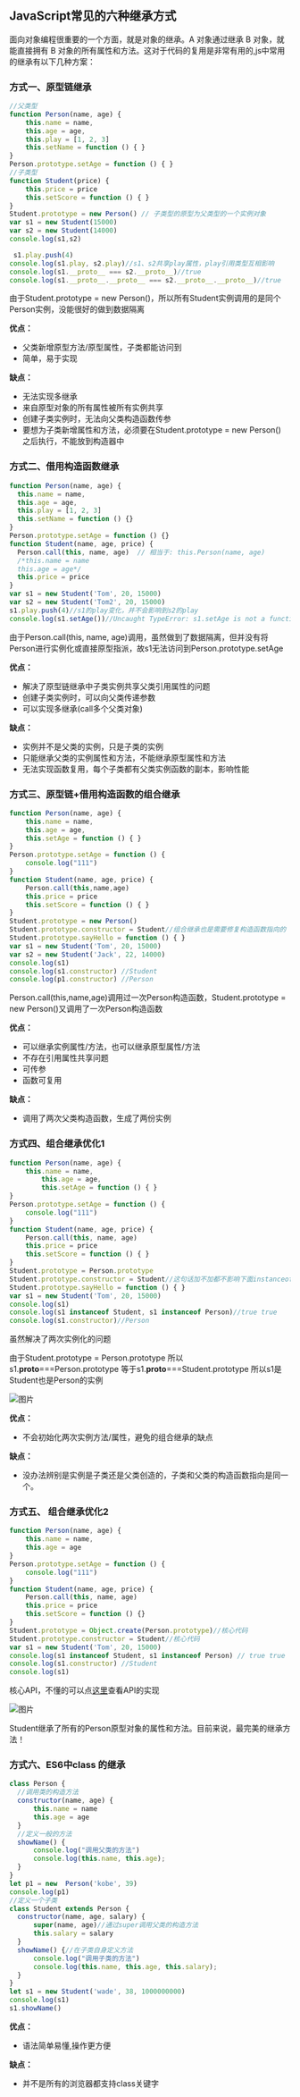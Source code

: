 ## JavaScript常见的六种继承方式

面向对象编程很重要的一个方面，就是对象的继承。A 对象通过继承 B 对象，就能直接拥有 B 对象的所有属性和方法。这对于代码的复用是非常有用的,js中常用的继承有以下几种方案：

### 方式一、原型链继承

```js
//父类型
function Person(name, age) {
    this.name = name,
    this.age = age,
    this.play = [1, 2, 3]
    this.setName = function () { }
}
Person.prototype.setAge = function () { }
//子类型
function Student(price) {
    this.price = price
    this.setScore = function () { }
}
Student.prototype = new Person() // 子类型的原型为父类型的一个实例对象
var s1 = new Student(15000)
var s2 = new Student(14000)
console.log(s1,s2)

 s1.play.push(4)
console.log(s1.play, s2.play)//s1、s2共享play属性，play引用类型互相影响
console.log(s1.__proto__ === s2.__proto__)//true
console.log(s1.__proto__.__proto__ === s2.__proto__.__proto__)//true
```

由于Student.prototype = new Person()，所以所有Student实例调用的是同个Person实例，没能很好的做到数据隔离

**优点：**

* 父类新增原型方法/原型属性，子类都能访问到
* 简单，易于实现

**缺点：**

* 无法实现多继承
* 来自原型对象的所有属性被所有实例共享
* 创建子类实例时，无法向父类构造函数传参
* 要想为子类新增属性和方法，必须要在Student.prototype = new Person() 之后执行，不能放到构造器中

### 方式二、借用构造函数继承

```js
function Person(name, age) {
  this.name = name,
  this.age = age,
  this.play = [1, 2, 3]
  this.setName = function () {}
}
Person.prototype.setAge = function () {}
function Student(name, age, price) {
  Person.call(this, name, age)  // 相当于: this.Person(name, age)
  /*this.name = name
  this.age = age*/
  this.price = price
}
var s1 = new Student('Tom', 20, 15000)
var s2 = new Student('Tom2', 20, 15000)
s1.play.push(4)//s1的play变化，并不会影响到s2的play
console.log(s1.setAge())//Uncaught TypeError: s1.setAge is not a function
```

由于Person.call(this, name, age)调用，虽然做到了数据隔离，但并没有将Person进行实例化或直接原型指派，故s1无法访问到Person.prototype.setAge

**优点：**

* 解决了原型链继承中子类实例共享父类引用属性的问题
* 创建子类实例时，可以向父类传递参数
* 可以实现多继承(call多个父类对象)

**缺点：**

* 实例并不是父类的实例，只是子类的实例
* 只能继承父类的实例属性和方法，不能继承原型属性和方法
* 无法实现函数复用，每个子类都有父类实例函数的副本，影响性能

### 方式三、原型链+借用构造函数的组合继承

```js
function Person(name, age) {
    this.name = name,
    this.age = age,
    this.setAge = function () { }
}
Person.prototype.setAge = function () {
    console.log("111")
}
function Student(name, age, price) {
    Person.call(this,name,age)
    this.price = price
    this.setScore = function () { }
}
Student.prototype = new Person()
Student.prototype.constructor = Student//组合继承也是需要修复构造函数指向的
Student.prototype.sayHello = function () { }
var s1 = new Student('Tom', 20, 15000)
var s2 = new Student('Jack', 22, 14000)
console.log(s1)
console.log(s1.constructor) //Student
console.log(p1.constructor) //Person
```
Person.call(this,name,age)调用过一次Person构造函数，Student.prototype = new Person()又调用了一次Person构造函数

**优点：**

* 可以继承实例属性/方法，也可以继承原型属性/方法
* 不存在引用属性共享问题
* 可传参
* 函数可复用

**缺点：**

* 调用了两次父类构造函数，生成了两份实例

### 方式四、组合继承优化1

```js
function Person(name, age) {
    this.name = name,
        this.age = age,
        this.setAge = function () { }
}
Person.prototype.setAge = function () {
    console.log("111")
}
function Student(name, age, price) {
    Person.call(this, name, age)
    this.price = price
    this.setScore = function () { }
}
Student.prototype = Person.prototype
Student.prototype.constructor = Student//这句话加不加都不影响下面instanceof结果
Student.prototype.sayHello = function () { }
var s1 = new Student('Tom', 20, 15000)
console.log(s1)
console.log(s1 instanceof Student, s1 instanceof Person)//true true
console.log(s1.constructor)//Person
```
虽然解决了两次实例化的问题

由于Student.prototype = Person.prototype 
所以s1.__proto__===Person.prototype
等于s1.__proto__===Student.prototype
所以s1是Student也是Person的实例

![图片](../../asset/js/extend1.jpg)

**优点：**

* 不会初始化两次实例方法/属性，避免的组合继承的缺点

**缺点：**

* 没办法辨别是实例是子类还是父类创造的，子类和父类的构造函数指向是同一个。

### 方式五、 组合继承优化2

```js
function Person(name, age) {
    this.name = name,
    this.age = age
}
Person.prototype.setAge = function () {
    console.log("111")
}
function Student(name, age, price) {
    Person.call(this, name, age)
    this.price = price
    this.setScore = function () {}
}
Student.prototype = Object.create(Person.prototype)//核心代码
Student.prototype.constructor = Student//核心代码
var s1 = new Student('Tom', 20, 15000)
console.log(s1 instanceof Student, s1 instanceof Person) // true true
console.log(s1.constructor) //Student
console.log(s1)
```
核心API，不懂的可以点[这里](/src/js/fun源码实现?id=objectcreate实现)查看API的实现

![图片](../../asset/js/extend2.jpg)

Student继承了所有的Person原型对象的属性和方法。目前来说，最完美的继承方法！

### 方式六、ES6中class 的继承

```js
class Person {
  //调用类的构造方法
  constructor(name, age) {
      this.name = name
      this.age = age
  }
  //定义一般的方法
  showName() {
      console.log("调用父类的方法")
      console.log(this.name, this.age);
  }
}
let p1 = new  Person('kobe', 39)
console.log(p1)
//定义一个子类
class Student extends Person {
  constructor(name, age, salary) {
      super(name, age)//通过super调用父类的构造方法
      this.salary = salary
  }
  showName() {//在子类自身定义方法
      console.log("调用子类的方法")
      console.log(this.name, this.age, this.salary);
  }
}
let s1 = new Student('wade', 38, 1000000000)
console.log(s1)
s1.showName()
```

**优点：**

* 语法简单易懂,操作更方便

**缺点：**

* 并不是所有的浏览器都支持class关键字